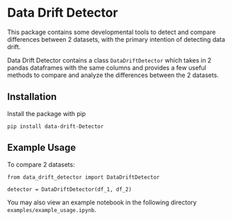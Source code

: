 # Data Drift Detector

This package contains some developmental tools to detect and compare differences between 2 datasets, with the primary intention of detecting data drift.

Data Drift Detector contains a class `DataDriftDetector` which takes in 2 pandas dataframes with the same columns and provides a few useful methods to compare and analyze the differences between the 2 datasets.

## Installation
Install the package with pip

    pip install data-drift-Detector

## Example Usage

To compare 2 datasets:

    from data_drift_detector import DataDriftDetector

    detector = DataDriftDetector(df_1, df_2)

You may also view an example notebook in the following directory `examples/example_usage.ipynb`.
